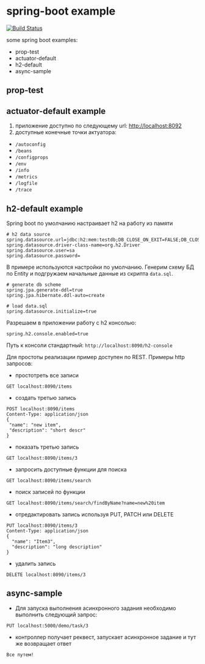 # spring-boot example

[![Build Status](https://travis-ci.org/webcane/spring-boot-example.svg?branch=master)](https://travis-ci.org/webcane/spring-boot-example)

some spring boot examples:
* prop-test
* actuator-default
* h2-default
* async-sample

## prop-test

## actuator-default example
1. приложение доступно по следующему url: [http://localhost:8092](http://localhost:8092)
2. доступные конечные точки актуатора:
 - `/autoconfig`
 - `/beans`
 - `/configprops`
 - `/env`
 - `/info`
 - `/metrics`
 - `/logfile`
 - `/trace`

## h2-default example
Spring boot по умолчанию настраивает h2 на работу из памяти
```properties
# h2 data source
spring.datasource.url=jdbc:h2:mem:testdb;DB_CLOSE_ON_EXIT=FALSE;DB_CLOSE_DELAY=-1
spring.datasource.driver-class-name=org.h2.Driver
spring.datasource.user=sa
spring.datasource.password=
```

В примере используются настройки по умолчанию. Генерим схему БД по Entity и подгружаем начальные данные из скрипта `data.sql`.
```properties
# generate db scheme
spring.jpa.generate-ddl=true
spring.jpa.hibernate.ddl-auto=create

# load data.sql
spring.datasource.initialize=true
```

Разрешаем в приложении работу с h2 консолью:
```
spring.h2.console.enabled=true
```
Путь к консоли стандартный: `http://localhost:8090/h2-console`

Для простоты реализации пример доступен по REST. 
Примеры http запросов:

* простотреть все записи
 ```http
 GET localhost:8090/items
 ```

* создать третью запись
 ```http
 POST localhost:8090/items 
 Content-Type: application/json
 { 
  "name": "new item",
  "description": "short descr"
 }
 ```

* показать третью запись
 ```http
 GET localhost:8090/items/3
 ```

* запросить доступные функции для поиска
 ```http
 GET localhost:8090/items/search
 ```

* поиск записей по функции
 ```http
 GET localhost:8090/items/search/findByName?name=new%20item
 ```

* отредактировать запись используя PUT, PATCH или DELETE
 ```http
 PUT localhost:8090/items/3
 Content-Type: application/json
 {
   "name": "Item3",
   "description": "long description"
 }
 ```

* удалить запись
 ```http
 DELETE localhost:8090/items/3
 ```
 
 ## async-sample
 
 * Для запуска выполнения асинхронного задания необходимо выполнить следующий запрос: 
 ```http
 PUT localhost:5000/demo/task/3
 ```
 
 * контроллер получает реквест, запускает асинхронное задание и тут же возвращает ответ
 ```
 Все путем!
 ```

